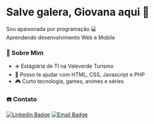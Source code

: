 # Salve galera, Giovana aqui 👋

Sou apaixonada por programação 💻
<br/>Aprendendo desenvolvimento Web e Mobile

### 💬 Sobre Mim

- ✈️ Estágiária de TI na Valeverde Turismo
- 🧐 Posso te ajudar com HTML, CSS, Javascript e PHP 
- 🎮 Curto tecnologia, games, animes e séries

### ☎️ Contato

[![Linkedin Badge](https://img.shields.io/badge/-GiovanaOliveira-blue?style=flat-square&logo=Linkedin&logoColor=white&link=https://www.linkedin.com/in/giovana-oliveira//)](https://www.linkedin.com/in/tgmarinho/) 
[![Email Badge](https://img.shields.io/badge/-gs_oliveira1@outlook.com-gray?style=flat-square&link=mailto:gs_oliveira1@outlook.com)](mailto:gs_oliveira1@outlook.com)





